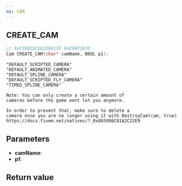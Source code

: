 ```yaml
---
ns: CAM
---
```

## CREATE_CAM

```c
// 0xC3981DCE61D9E13F 0xE9BF2A7D
Cam CREATE_CAM(char* camName, BOOL p1);
```

```
"DEFAULT_SCRIPTED_CAMERA"  
"DEFAULT_ANIMATED_CAMERA"  
"DEFAULT_SPLINE_CAMERA"  
"DEFAULT_SCRIPTED_FLY_CAMERA"  
"TIMED_SPLINE_CAMERA" 

Note: You can only create a certain amount of 
cameras before the game wont let you anymore.

In order to prevent that, make sure to delete a 
camera once you are no longer using it with DestroyCam(cam, true)
https://docs.fivem.net/natives/?_0x865908C81A2C22E9
```

## Parameters
* **camName**: 
* **p1**: 

## Return value

